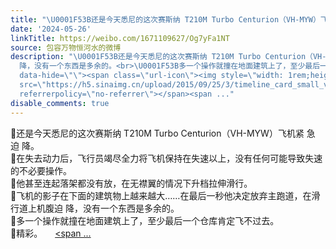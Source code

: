 ```yaml
---
title: "\U0001F53B还是今天悉尼的这次赛斯纳 T210M Turbo Centurion（VH-MYW）飞机紧 急 迫 降。\U0001F53B在失去动力后，飞行员竭尽全力将飞机保持在失速以上，没有任何可能导致失..."
date: '2024-05-26'
linkTitle: https://weibo.com/1671109627/Og7yFa1NT
source: 包容万物恒河水的微博
description: "\U0001F53B还是今天悉尼的这次赛斯纳 T210M Turbo Centurion（VH-MYW）飞机紧 急 迫 降。<br>\U0001F53B在失去动力后，飞行员竭尽全力将飞机保持在失速以上，没有任何可能导致失速的不必要操作。<br>\U0001F53B他甚至连起落架都没有放，在无襟翼的情况下升档拉伸滑行。<br>\U0001F53B飞机的影子在下面的建筑物上越来越大……在最后一秒他决定放弃主跑道，在滑行道上机腹迫
  降，没有一个东西是多余的。<br>\U0001F53B多一个操作就撞在地面建筑上了，至少最后一个仓库肯定飞不过去。<br>\U0001F53B精彩。 <a href=\"https://video.weibo.com/show?fid=1034:5038422797254757\"
  data-hide=\"\"><span class=\"url-icon\"><img style=\"width: 1rem;height: 1rem\"
  src=\"https://h5.sinaimg.cn/upload/2015/09/25/3/timeline_card_small_video_default.png\"
  referrerpolicy=\"no-referrer\"></span><span ..."
disable_comments: true
---
```

🔻还是今天悉尼的这次赛斯纳 T210M Turbo Centurion（VH-MYW）飞机紧 急 迫 降。<br>🔻在失去动力后，飞行员竭尽全力将飞机保持在失速以上，没有任何可能导致失速的不必要操作。<br>🔻他甚至连起落架都没有放，在无襟翼的情况下升档拉伸滑行。<br>🔻飞机的影子在下面的建筑物上越来越大……在最后一秒他决定放弃主跑道，在滑行道上机腹迫 降，没有一个东西是多余的。<br>🔻多一个操作就撞在地面建筑上了，至少最后一个仓库肯定飞不过去。<br>🔻精彩。 <a href="https://video.weibo.com/show?fid=1034:5038422797254757" data-hide=""><span class="url-icon"><img style="width: 1rem;height: 1rem" src="https://h5.sinaimg.cn/upload/2015/09/25/3/timeline_card_small_video_default.png" referrerpolicy="no-referrer"></span><span ...